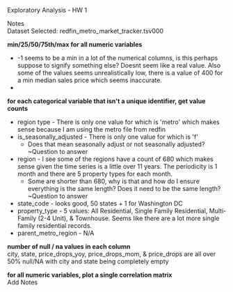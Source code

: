 Exploratory Analysis - HW 1  
  
Notes  
Dataset Selected: redfin_metro_market_tracker.tsv000  

**min/25/50/75th/max for all numeric variables**  
* -1 seems to be a min in a lot of the numerical columns, is this perhaps suppose to signify something else? Doesnt seem like a real value. Also some of the values seems unrealistically low, there is a value of 400 for a min median sales price which seems inaccurate.  
* 
**for each categorical variable that isn't a unique identifier, get value counts**  
* region type - There is only one value for which is 'metro' which makes sense because I am using the metro file from redfin
* is_seasonally_adjusted - There is only one value for which is 'f'
  * Does that mean seasonally adjust or not seasonally adjusted? ~Question to answer  
* region - I see some of the regions have a count of 680 which makes sense given the time series is a little over 11 years. The periodicity is 1 month and there are 5 property types for each month. 
  * Some are shorter than 680, why is that and how do I ensure everything is the same length? Does it need to be the same length? ~Question to answer
* state_code - looks good, 50 states + 1 for Washington DC
* property_type - 5 values: All Residential, Single Family Residential, Multi-Family (2-4 Unit), & Townhouse. Seems like there are a lot more single family residential records. 
* parent_metro_region - N/A

**number of null / na values in each column**  
city, state, price_drops_yoy, price_drops_mom, & price_drops are all over 50% null/NA with city and state being completely empty

  
**for all numeric variables, plot a single correlation matrix**  
Add Notes